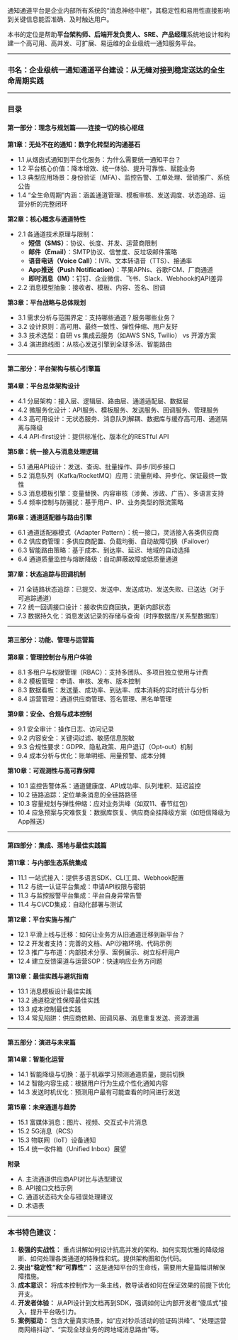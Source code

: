 通知通道平台是企业内部所有系统的“消息神经中枢”，其稳定性和易用性直接影响到关键信息能否准确、及时触达用户。

本书的定位是帮助**平台架构师、后端开发负责人、SRE、产品经理**系统地设计和构建一个高可用、高并发、可扩展、易运维的企业级统一通知服务平台。

---

### **书名：企业级统一通知通道平台建设：从无缝对接到稳定送达的全生命周期实践**

---

### **目录**

#### **第一部分：理念与规划篇——连接一切的核心枢纽**

**第1章：无处不在的通知：数字化转型的沟通基石**
*   1.1 从烟囱式通知到平台化服务：为什么需要统一通知平台？
*   1.2 平台核心价值：降本增效、统一体验、提升可靠性、赋能业务
*   1.3 典型应用场景：身份验证（MFA）、监控告警、工单处理、营销推广、系统公告
*   1.4 “全生命周期”内涵：涵盖通道管理、模板审核、发送调度、状态追踪、运营分析的完整闭环

**第2章：核心概念与通道特性**
*   2.1 各通道技术原理与限制：
    *   **短信（SMS）**：协议、长度、并发、运营商限制
    *   **邮件（Email）**：SMTP协议、信誉度、反垃圾邮件策略
    *   **语音电话（Voice Call）**：IVR、文本转语音（TTS）、接通率
    *   **App推送（Push Notification）**：苹果APNs、谷歌FCM、厂商通道
    *   **即时消息（IM）**：钉钉、企业微信、飞书、Slack、Webhook的API差异
*   2.2 消息模型抽象：接收者、模板、内容、签名、回调

**第3章：平台战略与总体规划**
*   3.1 需求分析与范围界定：支持哪些通道？服务哪些业务？
*   3.2 设计原则：高可用、最终一致性、弹性伸缩、用户友好
*   3.3 技术选型：自研 vs 集成云服务（如AWS SNS, Twilio） vs 开源方案
*   3.4 演进路线图：从核心发送引擎到全球多活、智能路由

---

#### **第二部分：平台架构与核心引擎篇**

**第4章：平台总体架构设计**
*   4.1 分层架构：接入层、逻辑层、路由层、通道适配层、数据层
*   4.2 微服务化设计：API服务、模板服务、发送服务、回调服务、管理服务
*   4.3 高可用设计：无状态服务、消息队列解耦、数据库与缓存高可用、通道隔离与降级
*   4.4 API-first设计：提供标准化、版本化的RESTful API

**第5章：统一接入与消息处理逻辑**
*   5.1 通用API设计：发送、查询、批量操作、异步/同步接口
*   5.2 消息队列（Kafka/RocketMQ）应用：流量削峰、异步化、保证最终一致性
*   5.3 消息模板引擎：变量替换、内容审核（涉黄、涉政、广告）、多语言支持
*   5.4 频率控制与防骚扰：基于用户、IP、业务类型的限流策略

**第6章：通道适配器与路由引擎**
*   6.1 通道适配器模式（Adapter Pattern）：统一接口，灵活接入各类供应商
*   6.2 供应商管理：多供应商配置、负载均衡、自动故障切换（Failover）
*   6.3 智能路由策略：基于成本、到达率、延迟、地域的自动选择
*   6.4 通道质量监控与熔断降级：自动屏蔽故障或低质量通道

**第7章：状态追踪与回调机制**
*   7.1 全链路状态追踪：已提交、发送中、发送成功、发送失败、已送达（对于可追踪通道）
*   7.2 统一回调接口设计：接收供应商回执，更新内部状态
*   7.3 数据持久化：消息发送记录的存储与查询（时序数据库/关系型数据库）

---

#### **第三部分：功能、管理与运营篇**

**第8章：管理控制台与用户体验**
*   8.1 多租户与权限管理（RBAC）：支持多团队、多项目独立使用与计费
*   8.2 模板管理：申请、审核、发布、版本控制
*   8.3 数据看板：发送量、成功率、到达率、成本消耗的实时统计与分析
*   8.4 运营管理：通道供应商管理、签名管理、黑名单管理

**第9章：安全、合规与成本控制**
*   9.1 安全审计：操作日志、访问记录
*   9.2 内容安全：关键词过滤、敏感信息脱敏
*   9.3 合规性要求：GDPR、隐私政策、用户退订（Opt-out）机制
*   9.4 成本分析与优化：账单明细、用量预警、成本分摊

**第10章：可观测性与高可靠保障**
*   10.1 监控告警体系：通道健康度、API成功率、队列堆积、延迟监控
*   10.2 链路追踪：定位单条消息的全链路路径
*   10.3 容量规划与弹性伸缩：应对业务洪峰（如双11、春节红包）
*   10.4 应急预案与灾难恢复：数据库恢复、供应商全挂降级方案（如短信降级为App推送）

---

#### **第四部分：集成、落地与最佳实践篇**

**第11章：与内部生态系统集成**
*   11.1 一站式接入：提供多语言SDK、CLI工具、Webhook配置
*   11.2 与统一认证平台集成：申请API权限与密钥
*   11.3 与监控报警平台集成：平台自身异常告警
*   11.4 与CI/CD集成：自动化部署与测试

**第12章：平台实施与推广**
*   12.1 平滑上线与迁移：如何让业务方从旧通道迁移到新平台？
*   12.2 开发者支持：完善的文档、API沙箱环境、代码示例
*   12.3 推广与布道：内部技术分享、案例展示、树立标杆用户
*   12.4 建立反馈渠道与运营SOP：快速响应业务方问题

**第13章：最佳实践与避坑指南**
*   13.1 消息模板设计最佳实践
*   13.2 通道稳定性保障最佳实践
*   13.3 成本控制最佳实践
*   13.4 常见陷阱：供应商依赖、回调风暴、消息重复发送、资源泄漏

---

#### **第五部分：演进与未来篇**

**第14章：智能化运营**
*   14.1 智能降级与切换：基于机器学习预测通道质量，提前切换
*   14.2 智能内容生成：根据用户行为生成个性化通知内容
*   14.3 发送时机优化：预测用户最有可能查看的时间进行发送

**第15章：未来通道与趋势**
*   15.1 富媒体消息：图片、视频、交互式卡片消息
*   15.2 5G消息（RCS）
*   15.3 物联网（IoT）设备通知
*   15.4 统一收件箱（Unified Inbox）展望

**附录**
*   A. 主流通道供应商API对比与选型建议
*   B. API接口文档示例
*   C. 通道状态码大全与错误处理建议
*   D. 术语表

---

### **本书特色建议：**

1.  **极强的实战性：** 重点讲解如何设计抗高并发的架构、如何实现优雅的降级熔断、如何处理各类通道的特殊性和坑。提供架构图和伪代码。
2.  **突出“稳定性”和“可靠性”：** 这是通知平台的生命线，需要用大量篇幅讲解保障措施。
3.  **成本意识：** 将成本控制作为一条主线，教导读者如何在保证效果的前提下优化开支。
4.  **开发者体验：** 从API设计到文档再到SDK，强调如何让内部开发者“傻瓜式”接入，提升平台吸引力。
5.  **案例驱动：** 包含大量真实场景，如“应对秒杀活动的验证码洪峰”、“处理运营商网络抖动”、“实现全球业务的跨地域消息路由”等。
